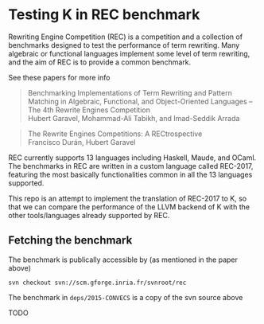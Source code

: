 # Testing K in REC benchmark

Rewriting Engine Competition (REC) is a competition and a collection of benchmarks designed
to test the performance of term rewriting. Many algebraic or functional languages implement
some level of term rewriting, and the aim of REC is to provide a common benchmark.

See these papers for more info

> Benchmarking Implementations of Term Rewriting and Pattern Matching in Algebraic, Functional, and Object-Oriented Languages – The 4th Rewrite Engines Competition  
> Hubert Garavel, Mohammad-Ali Tabikh, and Imad-Seddik Arrada

> The Rewrite Engines Competitions: A RECtrospective  
> Francisco Durán, Hubert Garavel

REC currently supports 13 languages including Haskell, Maude, and OCaml.
The benchmarks in REC are written in a custom language called REC-2017, featuring the most
basically functionalities common in all the 13 languages supported.

This repo is an attempt to implement the translation of REC-2017 to K, so that
we can compare the performance of the LLVM backend of K with the other tools/languages
already supported by REC.

## Fetching the benchmark

The benchmark is publically accessible by (as mentioned in the paper above)
```
svn checkout svn://scm.gforge.inria.fr/svnroot/rec
```

The benchmark in `deps/2015-CONVECS` is a copy of the svn source above

TODO
